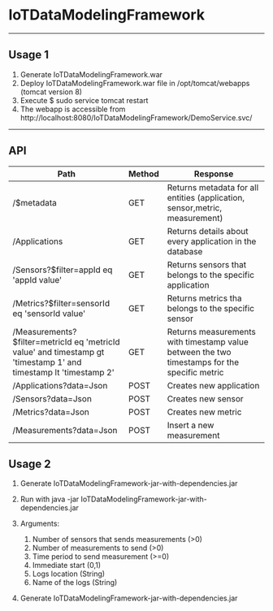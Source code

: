 # IoTDataModelingFramework
----

## Usage 1
1. Generate IoTDataModelingFramework.war
2. Deploy IoTDataModelingFramework.war file in /opt/tomcat/webapps (tomcat version 8)
3. Execute $ sudo service tomcat restart
4. The webapp is accessible from http://localhost:8080/IoTDataModelingFramework/DemoService.svc/

----
## API

| Path                                                                                           	| Method 	| Response                                                        	|
|------------------------------------------------------------------------------------------------	|--------	|-----------------------------------------------------------------	|
| /$metadata                                                                                      |GET      |Returns metadata for all entities (application, sensor,metric, measurement)
| /Applications                                                                                   |GET      |Returns details about every application in the database        
| /Sensors?$filter=appId eq 'appId value'                                                         |GET      |Returns sensors that belongs to the specific application
| /Metrics?$filter=sensorId eq 'sensorId value'                                                   |GET      |Returns metrics tha belongs to the specific sensor
| /Measurements?$filter=metricId eq 'metricId value' and timestamp gt 'timestamp 1' and timestamp lt 'timestamp 2' |GET |Returns measurements with timestamp value between the two timestamps for the specific metric
| /Applications?data=Json                                                                          |POST     |Creates new application
| /Sensors?data=Json                                                                               |POST     |Creates new sensor
| /Metrics?data=Json                                                                               |POST     |Creates new metric
| /Measurements?data=Json                                                                          |POST     |Insert a new measurement


## Usage 2
1. Generate IoTDataModelingFramework-jar-with-dependencies.jar
2. Run with java -jar IoTDataModelingFramework-jar-with-dependencies.jar
3. Arguments:
      1. Number of sensors that sends measurements (>0)
      2. Number of measurements to send (>0)
      3. Time period to send measurement (>=0)
      4. Immediate start (0,1)
      5. Logs location (String)
      6. Name of the logs (String)







2. Generate IoTDataModelingFramework-jar-with-dependencies.jar

